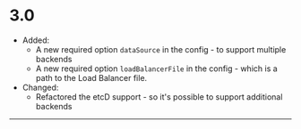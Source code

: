 # 3.0
 - Added:
   - A new required option `dataSource` in the config - to support multiple backends
   - A new required option `loadBalancerFile` in the config - which is a path to the Load Balancer file.
 - Changed:
   - Refactored the etcD support - so it's possible to support additional backends

---
